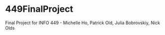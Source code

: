 # 449FinalProject
Final Project for INFO 449 - Michelle Ho, Patrick Old, Julia Bobrovskiy, Nick Olds
